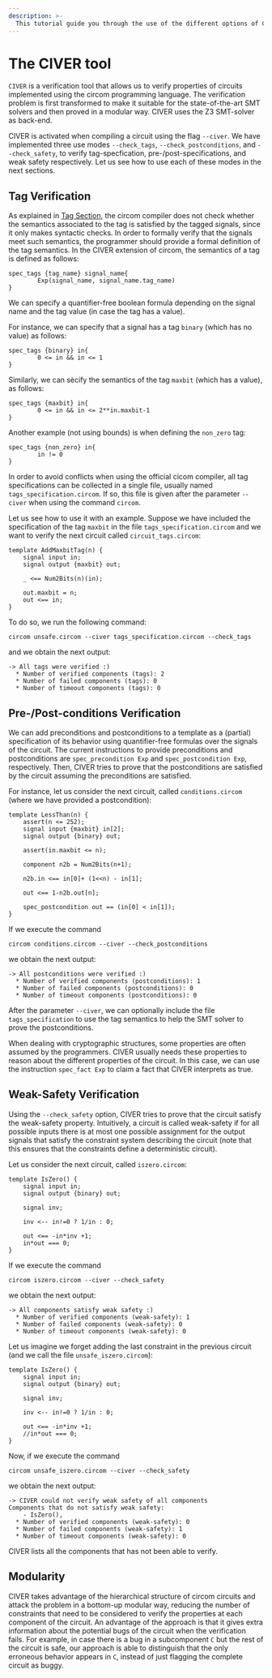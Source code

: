 ```yaml
---
description: >-
  This tutorial guide you through the use of the different options of CIVER. 
---
```


# The CIVER tool

`CIVER` is a verification tool that allows us to verify properties of circuits implemented using the circom programming language. The verification problem is first transformed to make it suitable for the state-of-the-art SMT solvers and then proved in a modular way. CIVER uses the Z3 SMT-solver as back-end. 


CIVER is activated when compiling a circuit using the flag `--civer`.
We have implemented three use modes `--check_tags`, `--check_postconditions`, and `--check_safety`, to verify tag-specfication, pre-/post-specifications, and weak safety respectively.  Let us see how to use each of these modes in the next sections. 


## Tag Verification
As explained in [Tag Section](), the circom compiler does not check whether the semantics associated to the tag is satisfied by the tagged signals, since it only makes syntactic checks. In order to formally verify that the signals meet such semantics, the programmer should provide a formal definition of the tag semantics. In the CIVER extension of circom, the semantics of a tag is defined as follows:

```text  
spec_tags {tag_name} signal_name{
        Exp(signal_name, signal_name.tag_name)
}
```

We can specify a quantifier-free boolean formula depending on the signal name and the tag value (in case the tag has a value).

For instance, we can specify that a signal has a tag ```binary``` (which has no value) as follows:

```text  
spec_tags {binary} in{
        0 <= in && in <= 1
}
```

Similarly, we can sècify the semantics of the tag ```maxbit``` (which has a value), as follows:
```text
spec_tags {maxbit} in{
        0 <= in && in <= 2**in.maxbit-1
}
```

Another example (not using bounds) is when defining the ```non_zero``` tag: 

```text
spec_tags {non_zero} in{
        in != 0
}
```

In order to avoid conflicts when using the official cicom compiler, all tag specifications can be collected in a single file, usually named `tags_specification.circom`. If so, this file is given after the parameter `--civer` when using the command `circom`. 


Let us see how to use it with an example. Suppose we have included the specification of the tag ```maxbit``` in the file `tags_specification.circom` and we want to verify the next circuit called `circuit_tags.circom`:

```text
template AddMaxbitTag(n) {
    signal input in;
    signal output {maxbit} out;

    _ <== Num2Bits(n)(in);

    out.maxbit = n;
    out <== in;
}
```
To do so, we run the following command:

```circom unsafe.circom --civer tags_specification.circom --check_tags``` 

and we obtain the next output:

```text
-> All tags were verified :)
  * Number of verified components (tags): 2
  * Number of failed components (tags): 0
  * Number of timeout components (tags): 0
```

## Pre-/Post-conditions Verification
We can add preconditions and postconditions to a template as a (partial) specification of its behavior using quantifier-free formulas over the signals of the circuit. The current instructions to provide preconditions and postconditions are `spec_precondition Exp` and `spec_postcondition Exp`, respectively. 
Then, CIVER tries to prove that the postconditions are satisfied by the circuit assuming the preconditions are satisfied. 

For instance, let us consider the next circuit, called `conditions.circom` (where we have provided a postcondition):

```text
template LessThan(n) {
    assert(n <= 252);
    signal input {maxbit} in[2];
    signal output {binary} out;

    assert(in.maxbit <= n);

    component n2b = Num2Bits(n+1);

    n2b.in <== in[0]+ (1<<n) - in[1];

    out <== 1-n2b.out[n];

    spec_postcondition out == (in[0] < in[1]);
}
```
If we execute the command 

```circom conditions.circom --civer --check_postconditions```

we obtain the next output:

```text
-> All postconditions were verified :)
  * Number of verified components (postconditions): 1
  * Number of failed components (postconditions): 0
  * Number of timeout components (postconditions): 0
```

After the parameter `--civer`, we can optionally include the file `tags_specification` to use the tag semantics to help the SMT solver to prove the postconditions.

When dealing with cryptographic structures, some properties are often assumed by the programmers. CIVER usually needs these properties to reason about the different properties of the circuit. In this case, we can use the instruction `spec_fact Exp` to claim a fact that CIVER interprets as true. 

## Weak-Safety Verification
Using the `--check_safety` option, CIVER tries to prove that the circuit satisfy the weak-safety property. Intuitively, a circuit is called weak-safety if for all possible inputs there is at most one possible assignment for the output signals that satisfy the constraint system describing the circuit (note that this ensures that the constraints define a deterministic circuit). 

Let us consider the next circuit, called `iszero.circom`:
```text  
template IsZero() {
    signal input in;
    signal output {binary} out;

    signal inv;

    inv <-- in!=0 ? 1/in : 0;

    out <== -in*inv +1;
    in*out === 0;
}

```

If we execute the command 

```circom iszero.circom --civer --check_safety``` 

we obtain the next output:

```text
-> All components satisfy weak safety :)
  * Number of verified components (weak-safety): 1
  * Number of failed components (weak-safety): 0
  * Number of timeout components (weak-safety): 0
```

Let us imagine we forget adding the last constraint in the previous circuit (and we call the file `unsafe_iszero.circom`):
```text  
template IsZero() {
    signal input in;
    signal output {binary} out;

    signal inv;

    inv <-- in!=0 ? 1/in : 0;

    out <== -in*inv +1;
    //in*out === 0;
}
```

Now, if we execute the command 

```circom unsafe_iszero.circom --civer --check_safety```

we obtain the next output:

```text
-> CIVER could not verify weak safety of all components
Components that do not satisfy weak safety: 
    - IsZero(), 
  * Number of verified components (weak-safety): 0
  * Number of failed components (weak-safety): 1
  * Number of timeout components (weak-safety): 0
```

CIVER lists all the components that has not been able to verify.

## Modularity
CIVER takes advantage of the hierarchical structure of circom circuits and attack the problem in a bottom-up modular way, reducing the number of constraints that need to be considered to verify the properties at each component of the circuit.
An advantage of the approach is that it gives extra information about the potential bugs of the circuit when the verification fails. For example, in case there is a bug in a subcomponent `C` but the rest of the circuit is safe, our approach is able to distinguish that the only erroneous behavior appears in `C`, instead of just flagging the complete circuit as buggy.

